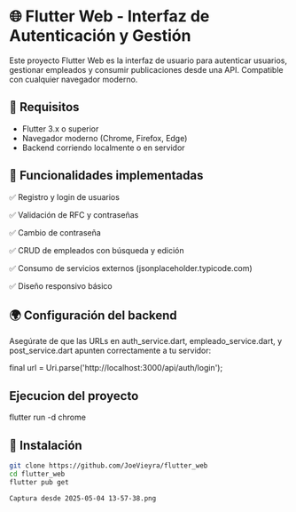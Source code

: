 
# 🌐 Flutter Web - Interfaz de Autenticación y Gestión

Este proyecto Flutter Web es la interfaz de usuario para autenticar usuarios, gestionar empleados y consumir publicaciones desde una API. Compatible con cualquier navegador moderno.

## 🧰 Requisitos

- Flutter 3.x o superior
- Navegador moderno (Chrome, Firefox, Edge)
- Backend corriendo localmente o en servidor

## 🧪 Funcionalidades implementadas

✅ Registro y login de usuarios

✅ Validación de RFC y contraseñas

✅ Cambio de contraseña

✅ CRUD de empleados con búsqueda y edición

✅ Consumo de servicios externos (jsonplaceholder.typicode.com)

✅ Diseño responsivo básico

## 🌍 Configuración del backend

Asegúrate de que las URLs en auth_service.dart, empleado_service.dart, y post_service.dart apunten correctamente a tu servidor:

final url = Uri.parse('http://localhost:3000/api/auth/login');

## Ejecucion del proyecto

flutter run -d chrome



## 🔧 Instalación

```bash
git clone https://github.com/JoeVieyra/flutter_web
cd flutter_web
flutter pub get

Captura desde 2025-05-04 13-57-38.png
